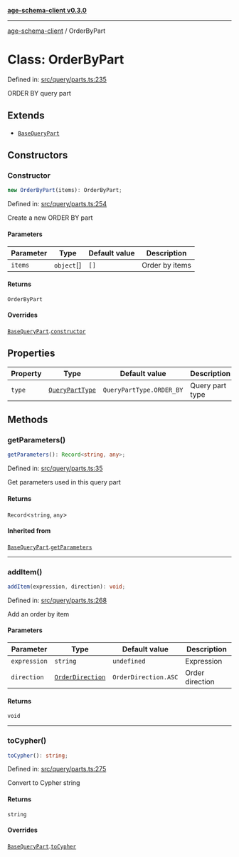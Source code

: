 [**age-schema-client v0.3.0**](../index.md)

***

[age-schema-client](/ageSchemaClient/api-generated/index.md) / OrderByPart

# Class: OrderByPart

Defined in: [src/query/parts.ts:235](https://github.com/standardbeagle/ageSchemaClient/blob/main/src/query/parts.ts#L235)

ORDER BY query part

## Extends

- [`BaseQueryPart`](/ageSchemaClient/api-generated/classes/BaseQueryPart.md)

## Constructors

### Constructor

```ts
new OrderByPart(items): OrderByPart;
```

Defined in: [src/query/parts.ts:254](https://github.com/standardbeagle/ageSchemaClient/blob/main/src/query/parts.ts#L254)

Create a new ORDER BY part

#### Parameters

| Parameter | Type | Default value | Description |
| ------ | ------ | ------ | ------ |
| `items` | `object`[] | `[]` | Order by items |

#### Returns

`OrderByPart`

#### Overrides

[`BaseQueryPart`](/ageSchemaClient/api-generated/classes/BaseQueryPart.md).[`constructor`](/ageSchemaClient/api-generated/classes/BaseQueryPart.md#constructor)

## Properties

| Property | Type | Default value | Description | Overrides | Defined in |
| ------ | ------ | ------ | ------ | ------ | ------ |
| <a id="type"></a> `type` | [`QueryPartType`](/ageSchemaClient/api-generated/enumerations/QueryPartType.md) | `QueryPartType.ORDER_BY` | Query part type | [`BaseQueryPart`](/ageSchemaClient/api-generated/classes/BaseQueryPart.md).[`type`](/ageSchemaClient/api-generated/classes/BaseQueryPart.md#type) | [src/query/parts.ts:239](https://github.com/standardbeagle/ageSchemaClient/blob/main/src/query/parts.ts#L239) |

## Methods

### getParameters()

```ts
getParameters(): Record<string, any>;
```

Defined in: [src/query/parts.ts:35](https://github.com/standardbeagle/ageSchemaClient/blob/main/src/query/parts.ts#L35)

Get parameters used in this query part

#### Returns

`Record`\<`string`, `any`\>

#### Inherited from

[`BaseQueryPart`](/ageSchemaClient/api-generated/classes/BaseQueryPart.md).[`getParameters`](/ageSchemaClient/api-generated/classes/BaseQueryPart.md#getparameters)

***

### addItem()

```ts
addItem(expression, direction): void;
```

Defined in: [src/query/parts.ts:268](https://github.com/standardbeagle/ageSchemaClient/blob/main/src/query/parts.ts#L268)

Add an order by item

#### Parameters

| Parameter | Type | Default value | Description |
| ------ | ------ | ------ | ------ |
| `expression` | `string` | `undefined` | Expression |
| `direction` | [`OrderDirection`](/ageSchemaClient/api-generated/enumerations/OrderDirection.md) | `OrderDirection.ASC` | Order direction |

#### Returns

`void`

***

### toCypher()

```ts
toCypher(): string;
```

Defined in: [src/query/parts.ts:275](https://github.com/standardbeagle/ageSchemaClient/blob/main/src/query/parts.ts#L275)

Convert to Cypher string

#### Returns

`string`

#### Overrides

[`BaseQueryPart`](/ageSchemaClient/api-generated/classes/BaseQueryPart.md).[`toCypher`](/ageSchemaClient/api-generated/classes/BaseQueryPart.md#tocypher)
